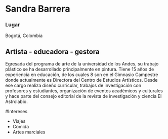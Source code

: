 # Sandra Barrera
### Lugar
Bogotá, Colombia
## Artista - educadora - gestora
Egresada del programa de arte de la universidad de los Andes, su trabajo plástico se ha desarrollado principalmente en pintura. Tiene 15 años de experiencia en educación, de los cuales 8 son en el Gimnasio Campestre donde actualmente es Directora del Centro de Estudios Artísticos. Desde ese cargo realiza diseño curricular, trabajos de investigación con profesores y estudiantes, organización de eventos académicos y culturales y hace parte del consejo editorial de la revista de investigación y ciencia El Astrolabio.

#Intereses

* Viajes
* Comida
* Artes marciales

